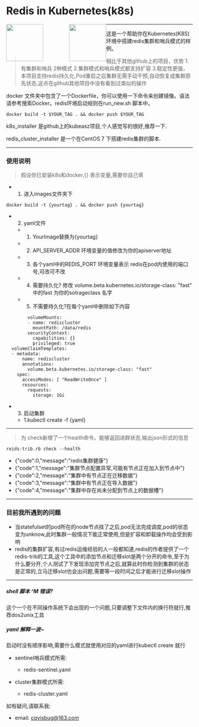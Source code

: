 # Redis in Kubernetes(k8s)


<img src="https://github.com/marscqy/redis-in-k8s/blob/master/images/k8s-logo.png" width="100px" style="float:left" /><img src="https://github.com/marscqy/redis-in-k8s/blob/master/images/redis-logo.jpg" width="100px" style="margin-left:70px;float:left"/>


-----

   
这是一个帮助你在Kubernetes(K8S)环境中搭建redis集群和哨兵模式的样例。

> 相比于其他github上的项目，优势  1. 有集群和哨兵 2种模式  2.集群模式和哨兵模式都支持扩容  3.稳定性更强，本项目支持redis持久化,Pod重启之后集群无需手动干预,自动恢复成集群原先状态,这点在github其他项目中没有看到过类似的操作


docker 文件夹中包含了一个Dockerfile，你可以使用一下命令来创建镜像。语法请参考搜索Docker。redis环境启动规则在run_new.sh 脚本中。
```
docker build -t $YOUR_TAG . && docker push $YOUR_TAG
```

k8s_installer 是github上的kubeasz项目,个人感觉写的很好,推荐一下.

redis_cluster_installer 是一个在CentOS 7 下搭建redis集群的脚本.

-----

### 使用说明

>假设你已安装k8s和docker,{} 表示变量,需要你自己填

- 1. 进入images文件夹下
```
docker build -t {yourtag} . && docker push {yourtag} 
```

- 2. yaml文件
    - 1. YourImage替换为{yourtag}
    - 2. API_SERVER_ADDR 环境变量的值修改为你的apiserver地址
    - 3. 各个yaml中的REDIS_PORT 环境变量表示 redis在pod内使用的端口号,可改可不改
    - 4. 需要持久化? 修改 volume.beta.kubernetes.io/storage-class: "fast" 中的fast 为你的sotrageclass 名字
    - 5. 不需要持久化?在每个yaml中删除如下内容
```
        volumeMounts:
        - name: rediscluster
          mountPath: /data/redis
        securityContext:
          capabilities: {}
          privileged: true
  volumeClaimTemplates:
  - metadata:
      name: rediscluster
      annotations:
        volume.beta.kubernetes.io/storage-class: "fast"
    spec:
      accessModes: [ "ReadWriteOnce" ]
      resources:
        requests:
          storage: 1Gi
```

- 3. 启动集群
    - 1.kubectl create -f {yaml}


-----

> 为 check新增了一个health命令，能够返回进群状态,输出json形式的信息
```
reids-trib.rb check --health
```
- {"code":0,"message":"redis集群健康"}
- {"code":1,"message":"集群节点配置异常,可能有节点正在加入到节点中"}
- {"code":2,"message":"集群中有节点正在迁移数据"}
- {"code":3,"message":"集群中有节点正在导入数据"}
- {"code":4,"message":"集群中存在尚未分配到节点上的数据槽"}


-----

### 目前我所遇到的问题

- 当statefulset的pod所在的node节点挂了之后,pod无法完成调度,pod的状态变为unknow,此时集群一般情况下能正常使用,但是扩容和卸载操作均会受到影响
- redis的集群扩容,有过redis运维经验的人一般都知道,redis的作者提供了一个redis-trib的工具,这个工具中的添加节点和迁移slot是两个分开的命令,至于为什么要分开,个人测试了下发现添加完节点之后,就算此时你检测到集群的状态是正常的,立马迁移slot也会出问题,需要等一段时间之后才能进行迁移slot操作

-----

#####  shell 脚本 ^M 错误?
这个一个在不同操作系统下会出现的一个问题,只要调整下文件内的换行符就行,推荐dos2unix工具


#####  yaml 解释一波~

启动时没有顺序影响,需要什么模式就使用对应的yaml进行kubectl create 就行  

- sentinel哨兵模式所需: 
    - redis-sentinel.yaml

- cluster集群模式所需:
    - redis-cluster.yaml


如有疑问,请联系我:  
- email: cqyisbug@163.com  
